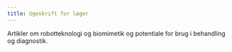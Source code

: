 ```yaml
---
title: Ugeskrift for læger
---
```


Artikler om robotteknologi og biomimetik og potentiale for brug i behandling og diagnostik.
